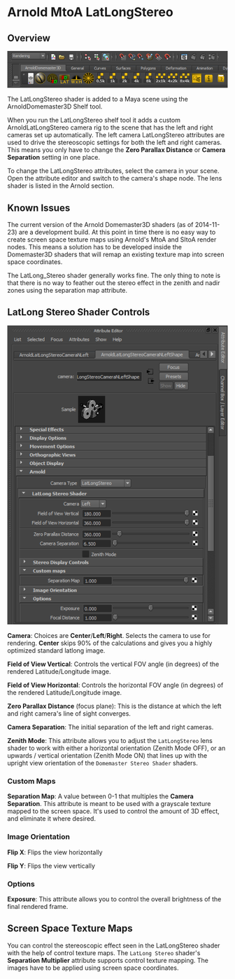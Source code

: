 # Arnold MtoA LatLongStereo #

## Overview ##

![Arnold Domemaster3D Shelf](images/arnold-domemaster3d-shelf.png)

The LatLongStereo shader is added to a Maya scene using the ArnoldDomemaster3D Shelf tool. 

When you run the LatLongStereo shelf tool it adds a custom ArnoldLatLongStereo camera rig to the scene that has the left and right cameras set up automatically. The left camera LatLongStereo attributes are used to drive the stereoscopic settings for both the left and right cameras. This means you only have to change the **Zero Parallax Distance** or **Camera Separation** setting in one place.

To change the LatLongStereo attributes, select the camera in your scene. Open the attribute editor and switch to the camera's shape node. The lens shader is listed in the Arnold section.

## Known Issues ##

The current version of the Arnold Domemaster3D shaders (as of 2014-11-23) are a development build. At this point in time there is no easy way to create screen space texture maps using Arnold's MtoA and SItoA render nodes. This means a solution has to be developed inside the Domemaster3D shaders that will remap an existing texture map into screen space coordinates.

The LatLong_Stereo shader generally works fine. The only thing to note is that there is no way to feather out the stereo effect in the zenith and nadir zones using the separation map attribute.

## LatLong Stereo Shader Controls ##

![LatLongStereo Shader Attributes](images/latlongstereo_attributes.png)

**Camera**: Choices are **Center**/**Left**/**Right**. Selects the camera to use for rendering. **Center** skips 90% of the calculations and gives you a highly optimized standard latlong image.

**Field of View Vertical**: Controls the vertical FOV angle (in degrees) of the rendered Latitude/Longitude image.

**Field of View Horizontal**: Controls the horizontal FOV angle (in degrees) of the rendered Latitude/Longitude image.

**Zero Parallax Distance** (focus plane): This is the distance at which the left and right camera's line of sight converges.

**Camera Separation**: The initial separation of the left and right cameras.

**Zenith Mode**: This attribute allows you to adjust the `LatLongStereo` lens shader to work with either a horizontal orientation (Zenith Mode OFF), or an upwards / vertical orientation (Zenith Mode ON) that lines up with the upright view orientation of the `Domemaster Stereo Shader` shaders.

### Custom Maps ###
**Separation Map**: A value between 0-1 that multiples the **Camera Separation**. This attribute is meant to be used with a grayscale texture mapped to the screen space. It's used to control the amount of 3D effect, and eliminate it where desired.

### Image Orientation ###

**Flip X**: Flips the view horizontally

**Flip Y**: Flips the view vertically

### Options ###

**Exposure**: This attribute allows you to control the overall brightness of the final rendered frame.

## Screen Space Texture Maps ##

You can control the stereoscopic effect seen in the LatLongStereo shader with the help of control texture maps. The `LatLong Stereo` shader's **Separation Multiplier** attribute supports control texture mapping. The images have to be applied using screen space coordinates.

